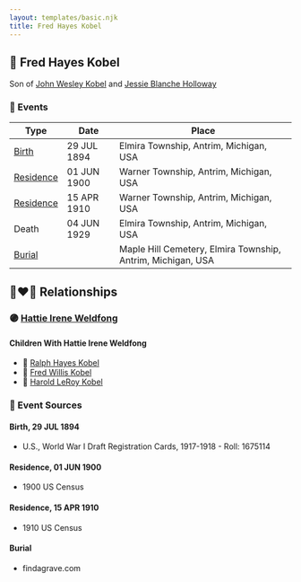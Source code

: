 ```yaml
---
layout: templates/basic.njk
title: Fred Hayes Kobel
---
```

## 🔵 Fred Hayes Kobel

Son of [John Wesley Kobel](/people/2/24649136) and [Jessie Blanche Holloway](/people/2/29242864)

### 📆 Events

Type | Date | Place
------ | ------ | ------
[Birth](#event-0) | 29 JUL 1894 | Elmira Township, Antrim, Michigan, USA
[Residence](#event-1) | 01 JUN 1900 | Warner Township, Antrim, Michigan, USA
[Residence](#event-2) | 15 APR 1910 | Warner Township, Antrim, Michigan, USA
Death | 04 JUN 1929 | Elmira Township, Antrim, Michigan, USA
[Burial](#event-4) |  | Maple Hill Cemetery, Elmira Township, Antrim, Michigan, USA

## 👩‍❤️‍👨 Relationships

### 🟣 [Hattie Irene Weldfong](/people/5/59131944)

#### Children With Hattie Irene Weldfong
* 🔵 [Ralph Hayes Kobel](/people/7/77168350)
* 🔵 [Fred Willis Kobel](/people/5/51851068)
* 🔵 [Harold LeRoy Kobel](/people/6/65495296)
### 📰 Event Sources

#### <a id="event-0"></a> Birth, 29 JUL 1894
* U.S., World War I Draft Registration Cards, 1917-1918  - Roll: 1675114

#### <a id="event-1"></a> Residence, 01 JUN 1900
* 1900 US Census

#### <a id="event-2"></a> Residence, 15 APR 1910
* 1910 US Census

#### <a id="event-4"></a> Burial
* findagrave.com
